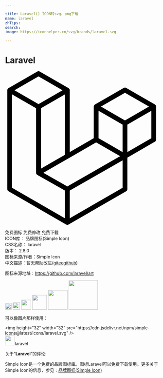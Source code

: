 ```yaml
---

title: Laravel() ICON转svg、png下载
name: laravel
zhTips: 
search: 
image: https://iconhelper.cn/svg/brands/laravel.svg

---
```


# Laravel  <small style="font-size: 60%;font-weight: 100"></small>

<div id="svg" class="svg-wrap">
<svg role="img" viewBox="0 0 24 24" xmlns="http://www.w3.org/2000/svg"><title>Laravel icon</title><path d="M23.644 5.43c.009.032.014.065.014.099v5.15c0 .135-.073.26-.189.326l-4.323 2.49v4.934c0 .135-.072.258-.188.326L9.931 23.95c-.021.012-.043.02-.066.027-.008.002-.016.008-.024.01-.063.018-.13.018-.192 0-.011-.002-.02-.008-.029-.012-.021-.008-.043-.014-.063-.025L.534 18.755c-.117-.068-.189-.191-.189-.326V2.974c0-.033.005-.066.014-.098.003-.012.01-.021.014-.032.006-.02.014-.04.023-.058.004-.013.015-.022.023-.033.012-.016.021-.031.033-.045.012-.01.025-.018.037-.027.014-.012.027-.024.041-.034h.001L5.044.05c.115-.067.259-.067.375 0l4.512 2.597h.002c.015.01.027.021.041.033.012.009.025.018.037.027.013.014.021.029.033.045.008.011.02.021.025.033.011.019.017.038.024.058.003.011.011.021.013.032.01.031.014.064.014.098v9.652l3.76-2.164V5.527c0-.033.005-.066.014-.098.003-.011.009-.021.013-.032.007-.02.014-.039.024-.059.007-.012.018-.021.025-.033.012-.015.021-.03.033-.043.012-.012.025-.02.037-.028.014-.011.026-.023.041-.032h.001l4.513-2.598c.116-.067.259-.067.375 0l4.513 2.598c.016.01.027.021.042.031.012.01.025.018.036.028.013.014.022.029.034.044.008.012.019.021.024.033.011.02.018.039.024.059.006.011.012.022.015.033zm-.74 5.032V6.179l-1.578.908-2.182 1.256v4.283l3.76-2.164zm-4.511 7.75v-4.287l-2.146 1.225-6.127 3.498v4.326l8.273-4.762zM1.095 3.624v14.588l8.273 4.762v-4.326l-4.322-2.445-.002-.003h-.002c-.014-.01-.025-.021-.04-.031-.011-.01-.024-.018-.035-.027l-.001-.002c-.013-.012-.021-.025-.031-.039-.01-.012-.021-.023-.028-.037h-.002c-.008-.014-.013-.031-.02-.047-.006-.016-.014-.027-.018-.043-.004-.018-.006-.037-.008-.057-.002-.014-.006-.027-.006-.041V5.789l-2.18-1.257-1.578-.908zM5.231.81l-3.76 2.164 3.76 2.164 3.758-2.164L5.231.81zm1.956 13.505l2.182-1.256V3.624l-1.58.909-2.182 1.256v9.435l1.58-.909zM18.769 3.364l-3.76 2.164 3.76 2.163 3.759-2.164-3.759-2.163zm-.376 4.979l-2.182-1.256-1.579-.908v4.283l2.182 1.256 1.579.908V8.343zm-8.65 9.654l5.514-3.148 2.756-1.572-3.757-2.163-4.324 2.489-3.941 2.27 3.752 2.124z"/></svg>
</div>
<detail full-name='laravel'></detail>

<div class="detail-page">
<p>
<span><span class="badge-success badge">免费图标</span> <span class="badge-success badge">免费修改</span>  <span class="badge-success badge">免费下载</span> </span>
<br/>
<span>
ICON库：
<span class="badge-secondary badge">品牌图标(Simple Icon)</span> 
</span>
<br/>
<span>
CSS名称：
<span class="badge-secondary badge">laravel</span> 
</span>

<br/>
<span>
版本：
<span class="badge-secondary badge">2.8.0</span> 
</span>
<br/>
<span>图标来源/作者：<span class="badge-light badge">Simple Icon</span></span> 
<br/>
<span class="zh-detail">中文描述：暂无<span class="help-link"><span>帮助改进</span>(<a href="https://gitee.com/liuwave/icon-helper/edit/master/json/brands/laravel.json" target="_blank" rel="noopener noreferrer">gitee</a><a href="https://github.com/liuwave/icon-helper/edit/master/json/brands/laravel.json" target="_blank" rel="noopener noreferrer">github</a></span>)</span><br/>
</p>
</div><div class="description description alert alert-light"><p>图标来源地址：<a href="https://github.com/laravel/art" target="_blank" rel="noopener noreferrer">https://github.com/laravel/art</a></p></div>
<div class="alert alert-dark">
<img height="21" width="21" src="https://cdn.jsdelivr.net/npm/simple-icons@latest/icons/laravel.svg" />
<img height="24" width="24" src="https://cdn.jsdelivr.net/npm/simple-icons@latest/icons/laravel.svg" />
<img height="32" width="32" src="https://cdn.jsdelivr.net/npm/simple-icons@latest/icons/laravel.svg" />
<img height="48" width="48" src="https://cdn.jsdelivr.net/npm/simple-icons@latest/icons/laravel.svg" />
<img height="64" width="64" src="https://cdn.jsdelivr.net/npm/simple-icons@latest/icons/laravel.svg" />
<img height="96" width="96" src="https://cdn.jsdelivr.net/npm/simple-icons@latest/icons/laravel.svg" />

</div>
<div>
  <p>可以像图片那样使用：    
  </p>
  <div class="alert alert-primary" style="font-size: 14px">
    &lt;img height="32" width="32" src="https://cdn.jsdelivr.net/npm/simple-icons@latest/icons/laravel.svg" /&gt;
    <copy-btn content='<img height="32" width="32" src="https://cdn.jsdelivr.net/npm/simple-icons@latest/icons/laravel.svg" />'></copy-btn>
  </div>
  <div class="alert alert-secondary">
    <img height="32" width="32" src="https://cdn.jsdelivr.net/npm/simple-icons@latest/icons/laravel.svg" />laravel
    <copy-btn content="laravel" btn-title="复制图标名称"></copy-btn>
  </div>
</div>
<div class="icon-detail__container">
<p>关于“<b>Laravel</b>”的评论:</p>
</div>
<Vssue title="关于“Laravel”的评论" />
<div><p>Simple Icon是一个免费的品牌图标库。图标Laravel可以免费下载使用。更多关于  Simple Icon的信息，参见：<a target="_blank" href="https://iconhelper.cn/brands.html">品牌图标(Simple Icon)</a>
</p></div>
